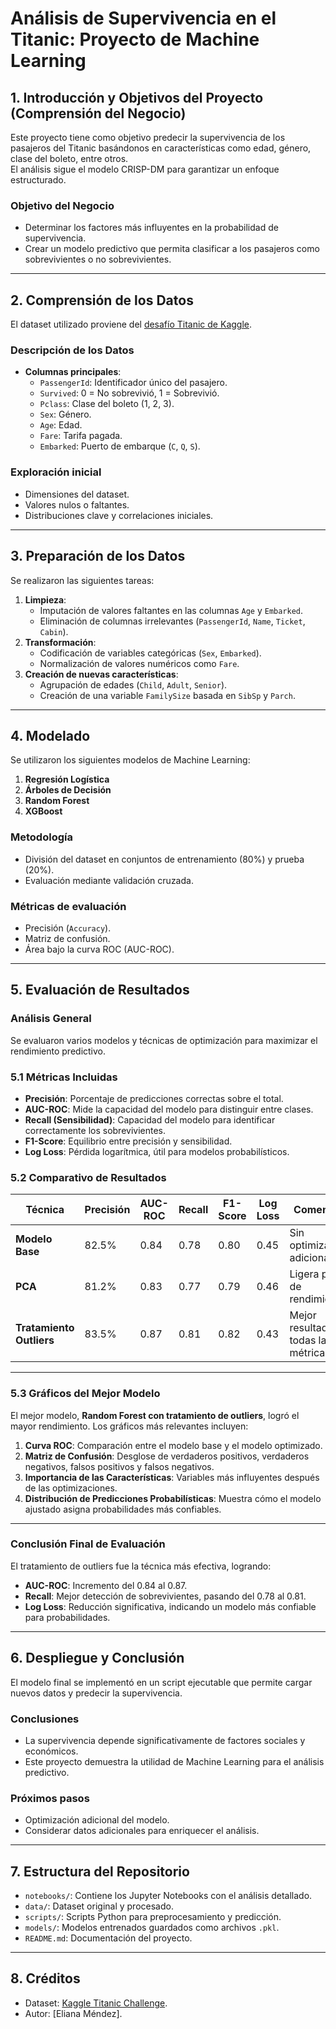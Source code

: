 # **Análisis de Supervivencia en el Titanic: Proyecto de Machine Learning**

## **1. Introducción y Objetivos del Proyecto (Comprensión del Negocio)**  
Este proyecto tiene como objetivo predecir la supervivencia de los pasajeros del Titanic basándonos en características como edad, género, clase del boleto, entre otros.  
El análisis sigue el modelo CRISP-DM para garantizar un enfoque estructurado.  

### **Objetivo del Negocio**  
- Determinar los factores más influyentes en la probabilidad de supervivencia.  
- Crear un modelo predictivo que permita clasificar a los pasajeros como sobrevivientes o no sobrevivientes.  

---

## **2. Comprensión de los Datos**  
El dataset utilizado proviene del [desafío Titanic de Kaggle](https://www.kaggle.com/c/titanic).  

### **Descripción de los Datos**  
- **Columnas principales**:  
  - `PassengerId`: Identificador único del pasajero.  
  - `Survived`: 0 = No sobrevivió, 1 = Sobrevivió.  
  - `Pclass`: Clase del boleto (1, 2, 3).  
  - `Sex`: Género.  
  - `Age`: Edad.  
  - `Fare`: Tarifa pagada.  
  - `Embarked`: Puerto de embarque (`C`, `Q`, `S`).  

### **Exploración inicial**  
- Dimensiones del dataset.  
- Valores nulos o faltantes.  
- Distribuciones clave y correlaciones iniciales.  

---

## **3. Preparación de los Datos**  
Se realizaron las siguientes tareas:  
1. **Limpieza**:  
   - Imputación de valores faltantes en las columnas `Age` y `Embarked`.  
   - Eliminación de columnas irrelevantes (`PassengerId`, `Name`, `Ticket`, `Cabin`).  
2. **Transformación**:  
   - Codificación de variables categóricas (`Sex`, `Embarked`).  
   - Normalización de valores numéricos como `Fare`.  
3. **Creación de nuevas características**:  
   - Agrupación de edades (`Child`, `Adult`, `Senior`).  
   - Creación de una variable `FamilySize` basada en `SibSp` y `Parch`.  

---

## **4. Modelado**  
Se utilizaron los siguientes modelos de Machine Learning:  
1. **Regresión Logística**  
2. **Árboles de Decisión**  
3. **Random Forest**  
4. **XGBoost**  

### **Metodología**  
- División del dataset en conjuntos de entrenamiento (80%) y prueba (20%).  
- Evaluación mediante validación cruzada.  

### **Métricas de evaluación**  
- Precisión (`Accuracy`).  
- Matriz de confusión.  
- Área bajo la curva ROC (AUC-ROC).  

---

## **5. Evaluación de Resultados**

### **Análisis General**  
Se evaluaron varios modelos y técnicas de optimización para maximizar el rendimiento predictivo.  

### **5.1 Métricas Incluidas**  
- **Precisión**: Porcentaje de predicciones correctas sobre el total.  
- **AUC-ROC**: Mide la capacidad del modelo para distinguir entre clases.  
- **Recall (Sensibilidad)**: Capacidad del modelo para identificar correctamente los sobrevivientes.  
- **F1-Score**: Equilibrio entre precisión y sensibilidad.  
- **Log Loss**: Pérdida logarítmica, útil para modelos probabilísticos.  

### **5.2 Comparativo de Resultados**  

| Técnica                  | Precisión | AUC-ROC | Recall | F1-Score | Log Loss | Comentarios                                   |  
|--------------------------|-----------|---------|--------|----------|----------|---------------------------------------------|  
| **Modelo Base**          | 82.5%     | 0.84    | 0.78   | 0.80     | 0.45     | Sin optimizaciones adicionales.             |  
| **PCA**                  | 81.2%     | 0.83    | 0.77   | 0.79     | 0.46     | Ligera pérdida de rendimiento.              |  
| **Tratamiento Outliers** | 83.5%     | 0.87    | 0.81   | 0.82     | 0.43     | Mejor resultado en todas las métricas.      |  

---

### **5.3 Gráficos del Mejor Modelo**  
El mejor modelo, **Random Forest con tratamiento de outliers**, logró el mayor rendimiento. Los gráficos más relevantes incluyen:  
1. **Curva ROC**: Comparación entre el modelo base y el modelo optimizado.  
2. **Matriz de Confusión**: Desglose de verdaderos positivos, verdaderos negativos, falsos positivos y falsos negativos.  
3. **Importancia de las Características**: Variables más influyentes después de las optimizaciones.  
4. **Distribución de Predicciones Probabilísticas**: Muestra cómo el modelo ajustado asigna probabilidades más confiables.  

---

### **Conclusión Final de Evaluación**  
El tratamiento de outliers fue la técnica más efectiva, logrando:  
- **AUC-ROC**: Incremento del 0.84 al 0.87.  
- **Recall**: Mejor detección de sobrevivientes, pasando del 0.78 al 0.81.  
- **Log Loss**: Reducción significativa, indicando un modelo más confiable para probabilidades.  

---

## **6. Despliegue y Conclusión**  
El modelo final se implementó en un script ejecutable que permite cargar nuevos datos y predecir la supervivencia.  

### **Conclusiones**  
- La supervivencia depende significativamente de factores sociales y económicos.  
- Este proyecto demuestra la utilidad de Machine Learning para el análisis predictivo.  

### **Próximos pasos**  
- Optimización adicional del modelo.  
- Considerar datos adicionales para enriquecer el análisis.  

---

## **7. Estructura del Repositorio**  
- `notebooks/`: Contiene los Jupyter Notebooks con el análisis detallado.  
- `data/`: Dataset original y procesado.  
- `scripts/`: Scripts Python para preprocesamiento y predicción.  
- `models/`: Modelos entrenados guardados como archivos `.pkl`.  
- `README.md`: Documentación del proyecto.  

---

## **8. Créditos**  
- Dataset: [Kaggle Titanic Challenge](https://www.kaggle.com/c/titanic).  
- Autor: [Eliana Méndez].  
